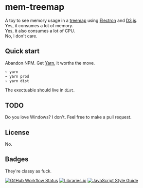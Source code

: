 # mem-treemap

A toy to see memory usage in a [treemap] using [Electron] and [D3.js].  
Yes, it consumes a lot of memory.  
Yes, it also consumes a lot of CPU.  
No, I don't care.

## Quick start

Abandon NPM. Get [Yarn], it worths the move.

```sh
~ yarn
~ yarn prod
~ yarn dist
```

The exectuable should live in `dist`.

## TODO

Do you love Windows? I don't. Feel free to make a pull request.

## License

No.

## Badges

They're classy as fuck.

[![GitHub Workflow Status](https://img.shields.io/github/workflow/status/quarthex/mem-treemap/Yarn?style=for-the-badge)](https://github.com/quarthex/mem-treemap/actions/workflows/yarn.yml)
[![Libraries.io](https://img.shields.io/librariesio/github/quarthex/mem-treemap?style=for-the-badge)](https://libraries.io/github/quarthex/mem-treemap)
[![JavaScript Style Guide](https://img.shields.io/badge/code_style-standard-brightgreen.svg?style=for-the-badge)](https://standardjs.com)

[D3.js]: https://d3js.org/
[Electron]: https://electron.atom.io/
[treemap]: https://en.wikipedia.org/wiki/Treemapping
[Yarn]: https://yarnpkg.com/
